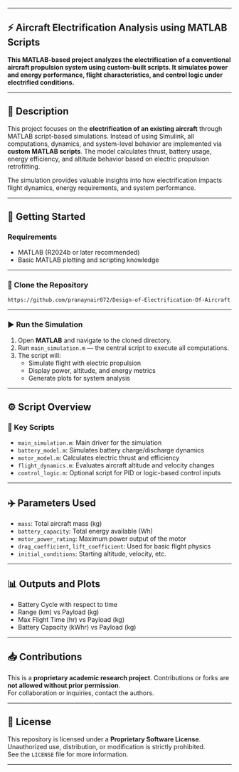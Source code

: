 
---

## ⚡ Aircraft Electrification Analysis using MATLAB Scripts  
**This MATLAB-based project analyzes the electrification of a conventional aircraft propulsion system using custom-built scripts. It simulates power and energy performance, flight characteristics, and control logic under electrified conditions.**

---

## 📄 Description

This project focuses on the **electrification of an existing aircraft** through MATLAB script-based simulations. Instead of using Simulink, all computations, dynamics, and system-level behavior are implemented via **custom MATLAB scripts**. The model calculates thrust, battery usage, energy efficiency, and altitude behavior based on electric propulsion retrofitting. 

The simulation provides valuable insights into how electrification impacts flight dynamics, energy requirements, and system performance.

---

## 🚀 Getting Started

### Requirements
- MATLAB (R2024b or later recommended)  
- Basic MATLAB plotting and scripting knowledge  

---

### 🧠 Clone the Repository

```bash
https://github.com/pranaynair072/Design-of-Electrification-Of-Aircraft.git
```

---

### ▶️ Run the Simulation

1. Open **MATLAB** and navigate to the cloned directory.  
2. Run `main_simulation.m` — the central script to execute all computations.  
3. The script will:
   - Simulate flight with electric propulsion  
   - Display power, altitude, and energy metrics  
   - Generate plots for system analysis  

---

## ⚙️ Script Overview

### 🔌 Key Scripts
- `main_simulation.m`: Main driver for the simulation  
- `battery_model.m`: Simulates battery charge/discharge dynamics  
- `motor_model.m`: Calculates electric thrust and efficiency  
- `flight_dynamics.m`: Evaluates aircraft altitude and velocity changes  
- `control_logic.m`: Optional script for PID or logic-based control inputs  

---

## ✈️ Parameters Used
- `mass`: Total aircraft mass (kg)  
- `battery_capacity`: Total energy available (Wh)  
- `motor_power_rating`: Maximum power output of the motor  
- `drag_coefficient`, `lift_coefficient`: Used for basic flight physics  
- `initial_conditions`: Starting altitude, velocity, etc.  

---

## 📊 Outputs and Plots

- Battery Cycle with respect to time
- Range (km) vs Payload (kg) 
- Max Flight Time (hr) vs Payload (kg)  
- Battery Capacity (kWhr) vs Payload (kg)

 
---

## 📥 Contributions

This is a **proprietary academic research project**. Contributions or forks are **not allowed without prior permission**.  
For collaboration or inquiries, contact the authors.

---

## 📄 License

This repository is licensed under a **Proprietary Software License**.  
Unauthorized use, distribution, or modification is strictly prohibited.  
See the `LICENSE` file for more information.

---
